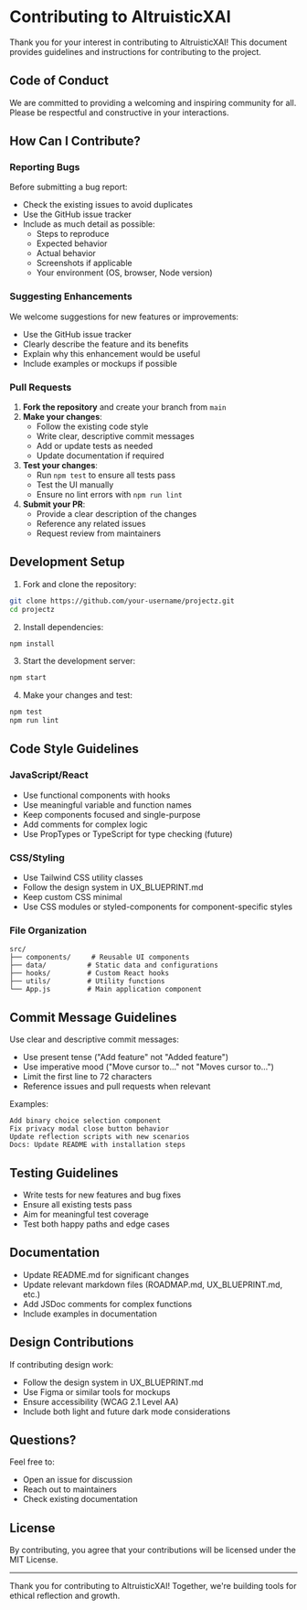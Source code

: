 # Contributing to AltruisticXAI

Thank you for your interest in contributing to AltruisticXAI! This document provides guidelines and instructions for contributing to the project.

## Code of Conduct

We are committed to providing a welcoming and inspiring community for all. Please be respectful and constructive in your interactions.

## How Can I Contribute?

### Reporting Bugs

Before submitting a bug report:
- Check the existing issues to avoid duplicates
- Use the GitHub issue tracker
- Include as much detail as possible:
  - Steps to reproduce
  - Expected behavior
  - Actual behavior
  - Screenshots if applicable
  - Your environment (OS, browser, Node version)

### Suggesting Enhancements

We welcome suggestions for new features or improvements:
- Use the GitHub issue tracker
- Clearly describe the feature and its benefits
- Explain why this enhancement would be useful
- Include examples or mockups if possible

### Pull Requests

1. **Fork the repository** and create your branch from `main`
2. **Make your changes**:
   - Follow the existing code style
   - Write clear, descriptive commit messages
   - Add or update tests as needed
   - Update documentation if required
3. **Test your changes**:
   - Run `npm test` to ensure all tests pass
   - Test the UI manually
   - Ensure no lint errors with `npm run lint`
4. **Submit your PR**:
   - Provide a clear description of the changes
   - Reference any related issues
   - Request review from maintainers

## Development Setup

1. Fork and clone the repository:
```bash
git clone https://github.com/your-username/projectz.git
cd projectz
```

2. Install dependencies:
```bash
npm install
```

3. Start the development server:
```bash
npm start
```

4. Make your changes and test:
```bash
npm test
npm run lint
```

## Code Style Guidelines

### JavaScript/React
- Use functional components with hooks
- Use meaningful variable and function names
- Keep components focused and single-purpose
- Add comments for complex logic
- Use PropTypes or TypeScript for type checking (future)

### CSS/Styling
- Use Tailwind CSS utility classes
- Follow the design system in UX_BLUEPRINT.md
- Keep custom CSS minimal
- Use CSS modules or styled-components for component-specific styles

### File Organization
```
src/
├── components/     # Reusable UI components
├── data/          # Static data and configurations
├── hooks/         # Custom React hooks
├── utils/         # Utility functions
└── App.js         # Main application component
```

## Commit Message Guidelines

Use clear and descriptive commit messages:
- Use present tense ("Add feature" not "Added feature")
- Use imperative mood ("Move cursor to..." not "Moves cursor to...")
- Limit the first line to 72 characters
- Reference issues and pull requests when relevant

Examples:
```
Add binary choice selection component
Fix privacy modal close button behavior
Update reflection scripts with new scenarios
Docs: Update README with installation steps
```

## Testing Guidelines

- Write tests for new features and bug fixes
- Ensure all existing tests pass
- Aim for meaningful test coverage
- Test both happy paths and edge cases

## Documentation

- Update README.md for significant changes
- Update relevant markdown files (ROADMAP.md, UX_BLUEPRINT.md, etc.)
- Add JSDoc comments for complex functions
- Include examples in documentation

## Design Contributions

If contributing design work:
- Follow the design system in UX_BLUEPRINT.md
- Use Figma or similar tools for mockups
- Ensure accessibility (WCAG 2.1 Level AA)
- Include both light and future dark mode considerations

## Questions?

Feel free to:
- Open an issue for discussion
- Reach out to maintainers
- Check existing documentation

## License

By contributing, you agree that your contributions will be licensed under the MIT License.

---

Thank you for contributing to AltruisticXAI! Together, we're building tools for ethical reflection and growth.
